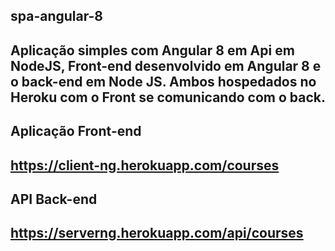 ## spa-angular-8
## Aplicação simples com Angular 8 em Api em NodeJS, Front-end desenvolvido em Angular 8 e o back-end em Node JS. Ambos hospedados no Heroku com o Front se comunicando com o back.

## Aplicação Front-end
## https://client-ng.herokuapp.com/courses

## API Back-end
## https://serverng.herokuapp.com/api/courses
